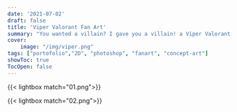 ```yaml
---
date: '2021-07-02'
draft: false
title: 'Viper Valorant Fan Art'
summary: "You wanted a villain? I gave you a villain! a Viper Valorant Fan Art." 
cover:
    image: "/img/viper.png"
tags: ["portofolio","2D", "photoshop", "fanart", "concept-art"]
showToc: true
TocOpen: false
---
```

{{< lightbox match="01.png">}}

{{< lightbox match="02.png">}}

